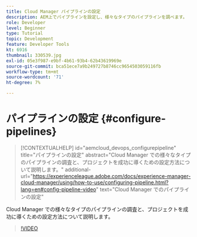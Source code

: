 ```yaml
---
title: Cloud Manager パイプラインの設定
description: AEM上でパイプラインを設定し、様々なタイプのパイプラインを調べます。
role: Developer
level: Beginner
type: Tutorial
topic: Development
feature: Developer Tools
kt: 6916
thumbnail: 330539.jpg
exl-id: 05e3f987-e9bf-4b61-93b4-62b43619969e
source-git-commit: bca51ece7a9b249727b8746cc9654503059116fb
workflow-type: tm+mt
source-wordcount: '71'
ht-degree: 7%

---
```


# パイプラインの設定 {#configure-pipelines}

>[!CONTEXTUALHELP]
>id="aemcloud_devops_configurepipeline"
>title="パイプラインの設定"
>abstract="Cloud Manager での様々なタイプのパイプラインの調査と、プロジェクトを成功に導くための設定方法について説明します。"
>additional-url="https://experienceleague.adobe.com/docs/experience-manager-cloud-manager/using/how-to-use/configuring-pipeline.html?lang=en#config-pipeline-video" text="Cloud Manager でのパイプラインの設定"

Cloud Manager での様々なタイプのパイプラインの調査と、プロジェクトを成功に導くための設定方法について説明します。

>[!VIDEO](https://video.tv.adobe.com/v/330539/?quality=12&learn=on)
